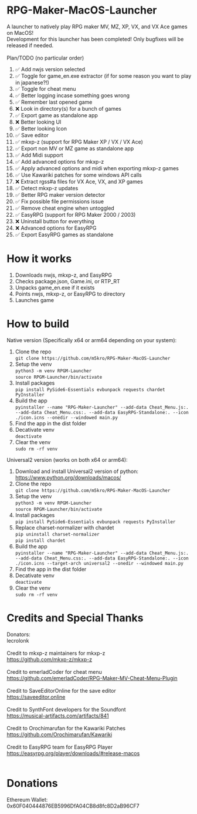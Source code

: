 # RPG-Maker-MacOS-Launcher
A launcher to natively play RPG maker MV, MZ, XP, VX, and VX Ace games on MacOS!<br>
Development for this launcher has been completed! Only bugfixes will be released if needed.<br>
<br>
Plan/TODO (no particular order)
1. ✅ Add nwjs version selected<br>
2. ✅ Toggle for game_en.exe extractor (if for some reason you want to play in japanese?!)<br>
3. ✅ Toggle for cheat menu<br>
4. ✅ Better logging incase something goes wrong<br>
5. ✅ Remember last opened game<br>
6. ❌ Look in directory(s) for a bunch of games<br>
7. ✅ Export game as standalone app<br>
8. ❌ Better looking UI<br>
9. ✅ Better looking Icon<br>
10. ✅ Save editor<br>
11. ✅ mkxp-z (support for RPG Maker XP / VX / VX Ace)<br>
12. ✅ Export non MV or MZ game as standalone app<br>
13. ✅ Add Midi support<br>
14. ✅ Add advanced options for mkxp-z<br>
15. ✅ Apply advanced options and midi when exporting mkxp-z games <br>
16. ✅ Use Kawariki patches for some windows API calls<br>
17. ❌ Extract rgss#a files for VX Ace, VX, and XP games<br>
18. ✅ Detect mkxp-z updates<br>
19. ✅ Better RPG maker version detector<br>
20. ✅ Fix possible file permissions issue<br>
21. ✅ Remove cheat engine when untoggled<br>
22. ✅ EasyRPG (support for RPG Maker 2000 / 2003)<br>
23. ❌ Uninstall button for everything<br>
24. ❌ Advanced options for EasyRPG<br>
25. ✅ Export EasyRPG games as standalone

# How it works
1. Downloads nwjs, mkxp-z, and EasyRPG
2. Checks package.json, Game.ini, or RTP_RT
3. Unpacks game_en.exe if it exists
4. Points nwjs, mkxp-z, or EasyRPG to directory
5. Launches game
# How to build
Native version (Specifically x64 or arm64 depending on your system):
1. Clone the repo <br> `git clone https://github.com/m5kro/RPG-Maker-MacOS-Launcher`
2. Setup the venv <br> `python3 -m venv RPGM-Launcher` <br> `source RPGM-Launcher/bin/activate`
3. Install packages <br> `pip install PySide6-Essentials evbunpack requests chardet PyInstaller`
4. Build the app <br> `pyinstaller --name "RPG-Maker-Launcher" --add-data Cheat_Menu.js:. --add-data Cheat_Menu.css:. --add-data EasyRPG-Standalone:. --icon ./icon.icns --onedir --windowed main.py`
5. Find the app in the dist folder
6. Decativate venv <br> `deactivate`
7. Clear the venv <br> `sudo rm -rf venv`

Universal2 version (works on both x64 or arm64):
1. Download and install Universal2 version of python: https://www.python.org/downloads/macos/
2. Clone the repo <br> `git clone https://github.com/m5kro/RPG-Maker-MacOS-Launcher`
3. Setup the venv <br> `python3 -m venv RPGM-Launcher` <br> `source RPGM-Launcher/bin/activate`
4. Install packages <br> `pip install PySide6-Essentials evbunpack requests PyInstaller`
5. Replace charset-normalizer with chardet <br> `pip uninstall charset-normalizer` <br> `pip install chardet`
6. Build the app <br> `pyinstaller --name "RPG-Maker-Launcher" --add-data Cheat_Menu.js:. --add-data Cheat_Menu.css:. --add-data EasyRPG-Standalone:. --icon ./icon.icns --target-arch universal2 --onedir --windowed main.py`
7. Find the app in the dist folder
8. Decativate venv <br> `deactivate`
9. Clear the venv <br> `sudo rm -rf venv`
# Credits and Special Thanks
Donators:<br>
lecrolonk <br>
<br>
Credit to mkxp-z maintainers for mkxp-z <br>
https://github.com/mkxp-z/mkxp-z <br>
<br>
Credit to emerladCoder for cheat menu <br>
https://github.com/emerladCoder/RPG-Maker-MV-Cheat-Menu-Plugin <br>
<br>
Credit to SaveEditorOnline for the save editor <br>
https://saveeditor.online <br>
<br>
Credit to SynthFont developers for the Soundfont <br>
https://musical-artifacts.com/artifacts/841 <br>
<br>
Credit to Orochimarufan for the Kawariki Patches <br>
https://github.com/Orochimarufan/Kawariki <br>
<br>
Credit to EasyRPG team for EasyRPG Player<br>
https://easyrpg.org/player/downloads/#release-macos<br>
<br>
# Donations
Ethereum Wallet:<br>
0x60F040444876EB5996DfA04CB8d8fc8D2aB96CF7
